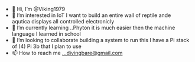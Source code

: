 - 👋 Hi, I’m @Viking1979
- 👀 I’m interested in IoT I want to build an entire wall of reptile ande aqutica displays all controlled electronicly
- 🌱 I’m currently learning ..Phyton it is much easier then the machine language I learned in school
- 💞️ I’m looking to collaborate building a system to run this I have a Pi stack of (4) Pi 3b that I plan to use 
- 📫 How to reach me ...divingbare@gmail.com

<!---
Viking1979/Viking1979 is a ✨ special ✨ repository because its `README.md` (this file) appears on your GitHub profile.
You can click the Preview link to take a look at your changes.
--->
